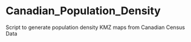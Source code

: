 # Canadian_Population_Density
Script to generate population density KMZ maps from Canadian Census Data
